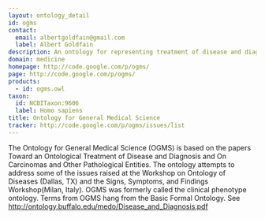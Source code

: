 ```yaml
---
layout: ontology_detail
id: ogms
contact:
  email: albertgoldfain@gmail.com
  label: Albert Goldfain
description: An ontology for representing treatment of disease and diagnosis and on carcinomas and other pathological entities
domain: medicine
homepage: http://code.google.com/p/ogms/
page: http://code.google.com/p/ogms/
products:
  - id: ogms.owl
taxon:
  id: NCBITaxon:9606
  label: Homo sapiens
title: Ontology for General Medical Science
tracker: http://code.google.com/p/ogms/issues/list
---
```


The Ontology for General Medical Science (OGMS) is based on the papers Toward an Ontological Treatment of Disease and Diagnosis and On Carcinomas and Other Pathological Entities. The ontology attempts to address some of the issues raised at the Workshop on Ontology of Diseases (Dallas, TX) and the Signs, Symptoms, and Findings Workshop(Milan, Italy). OGMS was formerly called the clinical phenotype ontology. Terms from OGMS hang from the Basic Formal Ontology. See http://ontology.buffalo.edu/medo/Disease_and_Diagnosis.pdf

